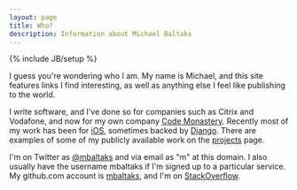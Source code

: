 ```yaml
---
layout: page
title: Who?
description: Information about Michael Baltaks
---
```

{% include JB/setup %}

I guess you're wondering who I am. My name is Michael, and this site features links I find interesting, as well as anything else I feel like publishing to the world.

I write software, and I've done so for companies such as Citrix and Vodafone, and now for my own company [Code Monastery](http://codemonastery.com.au/). Recently most of my work has been for [iOS](http://www.apple.com/ios/), sometimes backed by [Django](https://www.djangoproject.com/). There are examples of some of my publicly available work on the [projects](/projects) page.

I'm on Twitter as [@mbaltaks](http://twitter.com/mbaltaks) and via email as "m" at this domain. I also usually have the username mbaltaks if I'm signed up to a particular service. My github.com account is [mbaltaks](http://github.com/mbaltaks), and I'm on [StackOverflow](http://stackoverflow.com/users/23312/michael-baltaks).

